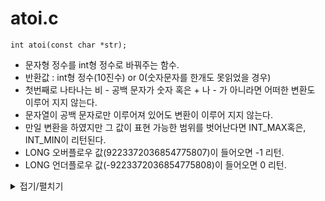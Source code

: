 # atoi.c
```
int atoi(const char *str);
```
- 문자형 정수를 int형 정수로 바꿔주는 함수.
- 반환값 : int형 정수(10진수) or 0(숫자문자를 한개도 못읽었을 경우)
- 첫번째로 나타나는 비 - 공백 문자가 숫자 혹은 + 나 - 가 아니라면 어떠한 변환도 이루어 지지 않는다.
- 문자열이 공백 문자로만 이루어져 있어도 변환이 이루어 지지 않는다.
- 만일 변환을 하였지만 그 값이 표현 가능한 범위를 벗어난다면 INT_MAX혹은, INT_MIN이 리턴된다.
- LONG 오버플로우 값(9223372036854775807)이 들어오면 -1 리턴.
- LONG 언더플로우 값(-9223372036854775808)이 들어오면 0 리턴.

<details markdown="1">
<summary>접기/펼치기</summary>
<!--summary 아래 빈칸 공백 두고 내용을 적는공간-->

```
static int	is_space(char c)
{
	if (c == '\n' || c == '\t' || c == '\v' \
			|| c == '\f' || c == '\r' || c == ' ')
		return (1);
	return (0);
}

int	atoi(const char *str)
{
	int	minus;
	int	result;

	minus = 1;
	result = 0;
	while (is_space(*str))
		str++;
	if (*str == '+' || *str == '-')
	{
		if (*str == '-')
			minus *= -1;
		str++;
	}
	while (*str >= '0' && *str <= '9')
	{
		result = (result * 10) + (*str - '0');
		str++;
	}
	return (result * minus);
}
```
</details>

